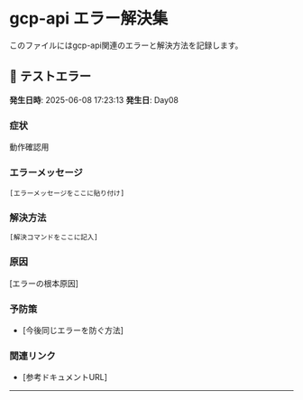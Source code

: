 # gcp-api エラー解決集

このファイルにはgcp-api関連のエラーと解決方法を記録します。

## 🚨 テストエラー

**発生日時**: 2025-06-08 17:23:13
**発生日**: Day08

### 症状
動作確認用

### エラーメッセージ
```
[エラーメッセージをここに貼り付け]
```

### 解決方法
```bash
[解決コマンドをここに記入]
```

### 原因
[エラーの根本原因]

### 予防策
- [今後同じエラーを防ぐ方法]

### 関連リンク
- [参考ドキュメントURL]

---

